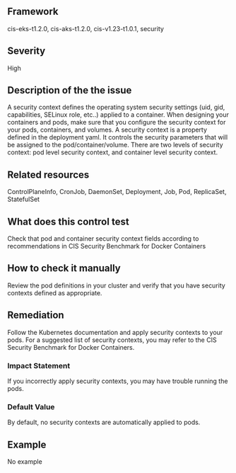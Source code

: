 ## Framework
cis-eks-t1.2.0, cis-aks-t1.2.0, cis-v1.23-t1.0.1, security
 
## Severity
High

## Description of the the issue
A security context defines the operating system security settings (uid, gid, capabilities, SELinux role, etc..) applied to a container. When designing your containers and pods, make sure that you configure the security context for your pods, containers, and volumes. A security context is a property defined in the deployment yaml. It controls the security parameters that will be assigned to the pod/container/volume. There are two levels of security context: pod level security context, and container level security context.
 
## Related resources
ControlPlaneInfo, CronJob, DaemonSet, Deployment, Job, Pod, ReplicaSet, StatefulSet
 
## What does this control test
Check that pod and container security context fields according to recommendations in CIS Security Benchmark for Docker Containers
 
## How to check it manually
Review the pod definitions in your cluster and verify that you have security contexts defined as appropriate.
## Remediation
Follow the Kubernetes documentation and apply security contexts to your pods. For a suggested list of security contexts, you may refer to the CIS Security Benchmark for Docker Containers.
 
### Impact Statement
If you incorrectly apply security contexts, you may have trouble running the pods.
### Default Value
By default, no security contexts are automatically applied to pods.
## Example
No example
